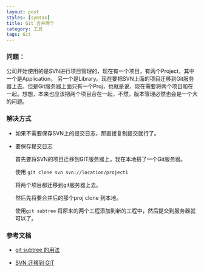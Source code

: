 ```yaml
---
layout: post
styles: [syntax]
title: Git 合并两个
category: 工具
tags: Git
---
```


### 问题：
 
 公司开始使用的是SVN进行项目管理的，现在有一个项目，有两个Project，其中一个是Application， 另一个是Library。现在要把SVN上面的项目迁移到Git服务器上去。但是Git服务器上面只有一个Proj，也就是说，现在需要将两个项目和在一起。想想，本来也应该把两个项目合在一起，不然，版本管理必然也会是一个大的问题。

### 解决方式 

 + 如果不需要保存SVN上的提交日志，那直接复制提交就行了。

 + 要保存提交日志

   首先要将SVN的项目迁移到GIT服务器上。我在本地搭了一个Git服务器。

   使用 `git clone svn svn://location/project1`
   
   将两个项目都迁移到git服务器上去。

   然后先将要合并后的那个proj clone 到本地。

   使用`git subtree` 将原来的两个工程添加到新的工程中，然后提交到服务器就可以了。


### 参考文档 

  + [git subtree 的用法](http://cssor.com/git-subtree-usage.html)

  + [SVN 迁移到 GIT](http://blog.163.com/pjt_ren/blog/static/188250602013101102615844/)


